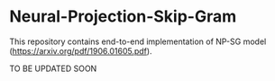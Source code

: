 # Neural-Projection-Skip-Gram

This repository contains end-to-end implementation of NP-SG model (https://arxiv.org/pdf/1906.01605.pdf).

TO BE UPDATED SOON
